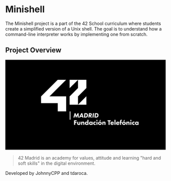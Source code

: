 # Minishell

The Minishell project is a part of the 42 School curriculum where students create a simplified version of a Unix shell.
The goal is to understand how a command-line interpreter works by implementing one from scratch.

## Project Overview

![42](./resources/42_madrid.jpg "42")

> 42 Madrid is an academy for values, attitude and learning "hard and soft skills" in the digital environment.

Developed by JohnnyCPP and tdaroca.
